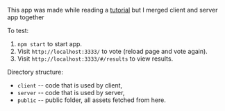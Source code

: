 This app was made while reading a [tutorial](http://teropa.info/blog/2015/09/10/full-stack-redux-tutorial.html#designing-the-application-state-tree)
but I merged client and server app together

To test:

1. `npm start` to start app.
2. Visit `http://localhost:3333/` to vote (reload page and vote again).
3. Visit `http://localhost:3333/#/results` to view results.


Directory structure:

* `client` -- code that is used by client,
* `server` -- code that is used by server,
* `public` -- public folder, all assets fetched from here.
